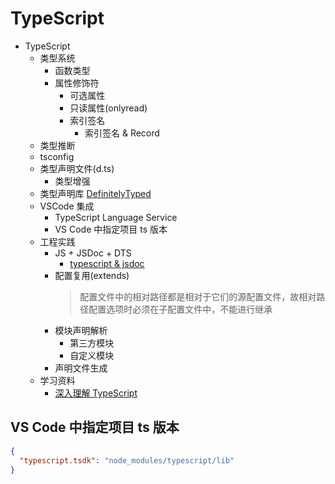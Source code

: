 # TypeScript

- TypeScript
  - 类型系统
    - 函数类型
    - 属性修饰符
      - 可选属性
      - 只读属性(onlyread)
      - 索引签名
        - 索引签名 & Record
  - 类型推断
  - tsconfig
  - 类型声明文件(d.ts)
    - 类型增强
  - 类型声明库 [DefinitelyTyped](https://github.com/DefinitelyTyped/DefinitelyTyped)
  - VSCode 集成
    - TypeScript Language Service
    - VS Code 中指定项目 ts 版本
  - 工程实践
    - JS + JSDoc + DTS
      - [typescript & jsdoc](https://www.typescriptlang.org/docs/handbook/jsdoc-supported-types.html) 
    - 配置复用(extends)
      > 配置文件中的相对路径都是相对于它们的源配置文件，故相对路径配置选项时必须在子配置文件中，不能进行继承
    - 模块声明解析
      - 第三方模块
      - 自定义模块
    - 声明文件生成
  - 学习资料
    - [深入理解 TypeScript](https://jkchao.github.io/typescript-book-chinese/#why)


## VS Code 中指定项目 ts 版本

```json
{
  "typescript.tsdk": "node_modules/typescript/lib"
}
```
